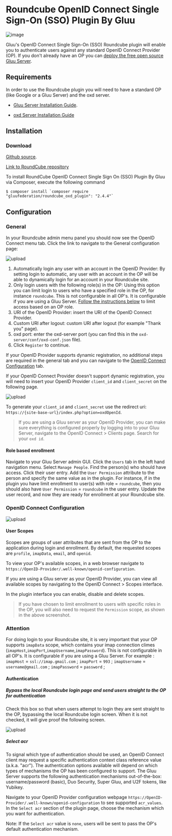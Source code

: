  
# Roundcube OpenID Connect Single Sign-On (SSO) Plugin By Gluu

![image](https://raw.githubusercontent.com/GluuFederation/roundcube_oxd_plugin/master/roundcube.png)

Gluu's OpenID Connect Single Sign-On (SSO) Roundcube plugin will enable you to authenticate users against any standard OpenID Connect Provider (OP). If you don't already have an OP you can [deploy the free open source Gluu Server](https://gluu.org/docs/deployment).  

## Requirements
In order to use the Roundcube plugin you will need to have a standard OP (like Google or a Gluu Server) and the oxd server.

* [Gluu Server Installation Guide](https://www.gluu.org/docs/deployment/).

* [oxd Server Installation Guide](https://oxd.gluu.org/docs/oxdserver/install/)


## Installation
 
### Download

[Github source](https://github.com/GluuFederation/roundcube_oxd_plugin/archive/v2.4.4.zip).

[Link to RoundCube repository](https://plugins.roundcube.net/packages/gluufederation/roundcube_oxd_plugin)

To install RoundCube OpenID Connect Single Sign On (SSO) Plugin By Gluu via Composer, execute the following command 

```
$ composer install `composer require "gluufederation/roundcube_oxd_plugin": "2.4.4"`

```


## Configuration

### General
 
In your Roundcube admin menu panel you should now see the OpenID Connect menu tab. Click the link to navigate to the General configuration  page:

![upload](https://raw.githubusercontent.com/GluuFederation/roundcube_oxd_plugin/master/docu/1.png) 

1. Automatically login any user with an account in the OpenID Provider: By setting login to automatic, any user with an account in the OP will be able to dynamically login for an account in your Roundcube site. 
2. Only login users with the following role(s) in the OP: Using this option you can limit login to users who have a specified role in the OP, for instance `roundcube`. This is not configurable in all OP's. It is configurable if you are using a Gluu Server. [Follow the instructions below](#role-based-enrollment) to limit access based on an OP role. 
3. URI of the OpenID Provider: insert the URI of the OpenID Connect Provider.
4. Custom URI after logout: custom URI after logout (for example "Thank you" page).
5. oxd port: enter the oxd-server port (you can find this in the `oxd-server/conf/oxd-conf.json` file).
6. Click `Register` to continue.

If your OpenID Provider supports dynamic registration, no additional steps are required in the general tab and you can navigate to the [OpenID Connect Configuration](#openid-connect-configuration) tab. 

If your OpenID Connect Provider doesn't support dynamic registration, you will need to insert your OpenID Provider `client_id` and `client_secret` on the following page.

![upload](https://raw.githubusercontent.com/GluuFederation/roundcube_oxd_plugin/master/docu/2.png)  

To generate your `client_id` and `client_secret` use the redirect uri: `https://{site-base-url}/index.php?option=oxdOpenId`.

> If you are using a Gluu server as your OpenID Provider, you can make sure everything is configured properly by logging into to your Gluu Server, navigate to the OpenID Connect > Clients page. Search for your `oxd id`.

#### Role based enrollment

Navigate to your Gluu Server admin GUI. Click the `Users` tab in the left hand navigation menu. Select `Manage People`. Find the person(s) who should have access. Click their user entry. Add the `User Permission` attribute to the person and specify the same value as in the plugin. For instance, if in the plugin you have limit enrollment to user(s) with role = `roundcube`, then you should also have `User Permission` = `roundcube` in the user entry. Update the user record, and now they are ready for enrollment at your Roundcube site. 

### OpenID Connect Configuration

![upload](https://raw.githubusercontent.com/GluuFederation/roundcube_oxd_plugin/master/docu/3.png) 

#### User Scopes

Scopes are groups of user attributes that are sent from the OP to the application during login and enrollment. By default, the requested scopes are `profile`, `imapData`, `email`, and `openid`.  

To view your OP's available scopes, in a web browser navigate to `https://OpenID-Provider/.well-known/openid-configuration`.  

If you are using a Gluu server as your OpenID Provider, you can view all available scopes by navigating to the OpenID Connect > Scopes interface. 

In the plugin interface you can enable, disable and delete scopes. 

> If you have chosen to limit enrollment to users with specific roles in the OP, you will also need to request the `Permission` scope, as shown in the above screenshot. 

### Attention

For doing login to your Roundcube site, it is very important that your OP supports `imapData` scope, which contains your imap connection climes (`imapHost`,`imapPort`,`imapUsername`,`imapPassword`).
This is not configurable in all OP's. It is configurable if you are using a Gluu Server.
For example : `imapHost` = `ssl://imap.gmail.com` ; `imapPort` = `993` ; `imapUsername` = `username@gmail.com` ; `imapPassword` = `password` ; 


#### Authentication

##### Bypass the local Roundcube login page and send users straight to the OP for authentication

Check this box so that when users attempt to login they are sent straight to the OP, bypassing the local Roundcube login screen.
When it is not checked, it will give proof the following screen.   

![upload](https://raw.githubusercontent.com/GluuFederation/roundcube_oxd_plugin/master/docu/4.png) 

##### Select acr

To signal which type of authentication should be used, an OpenID Connect client may request a specific authentication context class reference value (a.k.a. "acr"). The authentication options available will depend on which types of mechanisms the OP has been configured to support. The Gluu Server supports the following authentication mechanisms out-of-the-box: username/password (basic), Duo Security, Super Gluu, and U2F tokens, like Yubikey.  

Navigate to your OpenID Provider configuration webpage `https://OpenID-Provider/.well-known/openid-configuration` to see supported `acr_values`. In the `Select acr` section of the plugin page, choose the mechanism which you want for authentication. 

Note: If the `Select acr` value is `none`, users will be sent to pass the OP's default authentication mechanism.



